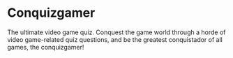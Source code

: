 # Conquizgamer
The ultimate video game quiz. Conquest the game world through a horde of video game-related quiz questions, and be the greatest conquistador of all games, the conquizgamer!
